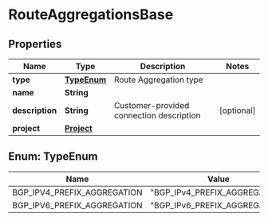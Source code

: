 

# RouteAggregationsBase


## Properties

| Name | Type | Description | Notes |
|------------ | ------------- | ------------- | -------------|
|**type** | [**TypeEnum**](#TypeEnum) | Route Aggregation type |  |
|**name** | **String** |  |  |
|**description** | **String** | Customer-provided connection description |  [optional] |
|**project** | [**Project**](Project.md) |  |  |



## Enum: TypeEnum

| Name | Value |
|---- | -----|
| BGP_IPV4_PREFIX_AGGREGATION | &quot;BGP_IPv4_PREFIX_AGGREGATION&quot; |
| BGP_IPV6_PREFIX_AGGREGATION | &quot;BGP_IPv6_PREFIX_AGGREGATION&quot; |



